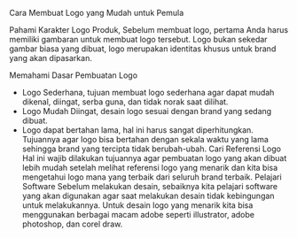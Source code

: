 Cara Membuat Logo yang Mudah untuk Pemula

Pahami Karakter Logo Produk, Sebelum membuat logo, pertama Anda harus memiliki gambaran untuk membuat logo tersebut. Logo bukan sekedar gambar biasa yang dibuat, logo merupakan identitas khusus untuk brand yang akan dipasarkan.

Memahami Dasar Pembuatan Logo
- Logo Sederhana, tujuan membuat logo sederhana agar dapat mudah dikenal, diingat, serba guna, dan tidak norak saat dilihat.
- Logo Mudah Diingat, desain logo sesuai dengan brand yang sedang dibuat.
- Logo dapat bertahan lama, hal ini harus sangat diperhitungkan. Tujuannya agar logo bisa bertahan dengan sekala waktu yang lama sehingga brand yang tercipta tidak berubah-ubah.
Cari Referensi Logo
Hal ini wajib dilakukan tujuannya agar pembuatan logo yang akan dibuat lebih mudah setelah melihat referensi logo yang menarik dan kita bisa mengetahui logo mana yang terbaik dari seluruh brand terbaik.
 Pelajari Software
Sebelum melakukan desain, sebaiknya kita pelajari software yang akan digunakan agar saat melakukan desain tidak kebingungan untuk melakukannya. Untuk desain logo yang menarik kita bisa menggunakan berbagai macam adobe seperti illustrator, adobe photoshop, dan corel draw.


